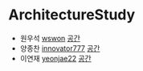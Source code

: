 # ArchitectureStudy

- 원우석 [wswon](https://github.com/wswon)
[공간](https://github.com/StudyFork/GoogryAndroidArchitectureStudy/tree/master/wswon)
- 양종찬 [innovator777](https://github.com/innovator777)
[공간](https://github.com/StudyFork/GoogryAndroidArchitectureStudy/tree/master/innovator777)
- 이연재 [yeonjae22](https://github.com/yeonjae22)
[공간](https://github.com/StudyFork/GoogryAndroidArchitectureStudy/tree/master/yeonjae22)
